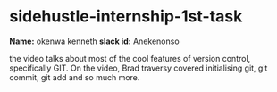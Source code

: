 # sidehustle-internship-1st-task

**Name:** okenwa kenneth
**slack id:** Anekenonso

the video talks about most of the cool features of version control, specifically GIT. On the video, Brad traversy covered initialising git, git commit, git add 
and so much more.

